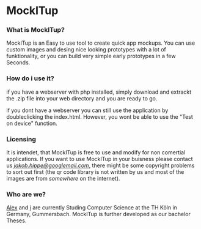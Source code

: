 # MockITup

### What is MockITup?
MockITup is an Easy to use tool to create quick app mockups.
You can use custom images and desing nice looking prototypes
with a lot of funktionality, or you can build very simple
early prototypes in a few Seconds.

### How do i use it?
if you have a webserver with php installed, simply download and 
extrackt the .zip file into your web directory and you are ready to go.

if you dont have a webserver you can still use the application by doubleclicking
the index.html. However, you wont be able to use the "Test on device" function.

### Licensing
It is intendet, that MockITup is free to use and modify for non comertial applications.
If you want to use MockITup in your buisness please contact us *jakob.hippe@googlemail.com*, 
there might be some copyright problems to sort out first (the qr code library is not written 
by us and most of the images are from *somewhere* on the internet).

### Who are we?
[Alex](https://github.com/Erandurthil) and [i](https://github.com/Farantir) are 
currently Studing Computer Science at the TH Köln in Germany, Gummersbach.
MockITup is further developed as our bachelor Theses.

